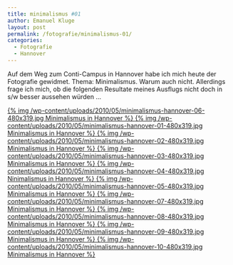 ```yaml
---
title: minimalismus #01
author: Emanuel Kluge
layout: post
permalink: /fotografie/minimalismus-01/
categories:
  - Fotografie
  - Hannover
---
```


Auf dem Weg zum Conti-Campus in Hannover habe ich mich heute der Fotografie gewidmet. Thema: Minimalismus. Warum auch nicht. Allerdings frage ich mich, ob die folgenden Resultate meines Ausflugs nicht doch in s/w besser aussehen würden …

<a href="/wp-content/uploads/2010/05/minimalismus-hannover-06.jpg" rel="lightbox">
  {% img /wp-content/uploads/2010/05/minimalismus-hannover-06-480x319.jpg Minimalismus in Hannover %}
</a>

<a href="/wp-content/uploads/2010/05/minimalismus-hannover-01.jpg" rel="lightbox">
  {% img /wp-content/uploads/2010/05/minimalismus-hannover-01-480x319.jpg Minimalismus in Hannover %}
</a>

<a href="/wp-content/uploads/2010/05/minimalismus-hannover-02.jpg" rel="lightbox">
  {% img /wp-content/uploads/2010/05/minimalismus-hannover-02-480x319.jpg Minimalismus in Hannover %}
</a>

<a href="/wp-content/uploads/2010/05/minimalismus-hannover-03.jpg" rel="lightbox">
  {% img /wp-content/uploads/2010/05/minimalismus-hannover-03-480x319.jpg Minimalismus in Hannover %}
</a>

<a href="/wp-content/uploads/2010/05/minimalismus-hannover-04.jpg" rel="lightbox">
  {% img /wp-content/uploads/2010/05/minimalismus-hannover-04-480x319.jpg Ninimalismus in Hannover %}
</a>

<a href="/wp-content/uploads/2010/05/minimalismus-hannover-05.jpg" rel="lightbox">
  {% img /wp-content/uploads/2010/05/minimalismus-hannover-05-480x319.jpg Minimalismus in Hannover %}
</a>

<a href="/wp-content/uploads/2010/05/minimalismus-hannover-07.jpg" rel="lightbox">
  {% img /wp-content/uploads/2010/05/minimalismus-hannover-07-480x319.jpg Minimalismus in Hannover %}
</a>

<a href="/wp-content/uploads/2010/05/minimalismus-hannover-08.jpg" rel="lightbox">
  {% img /wp-content/uploads/2010/05/minimalismus-hannover-08-480x319.jpg Minimalismus in Hannover %}
</a>

<a href="/wp-content/uploads/2010/05/minimalismus-hannover-09.jpg" rel="lightbox">
  {% img /wp-content/uploads/2010/05/minimalismus-hannover-09-480x319.jpg Minimalismus in Hannover %}
</a>

<a href="/wp-content/uploads/2010/05/minimalismus-hannover-10.jpg" rel="lightbox">
  {% img /wp-content/uploads/2010/05/minimalismus-hannover-10-480x319.jpg Minimalismus in Hannover %}
</a>
